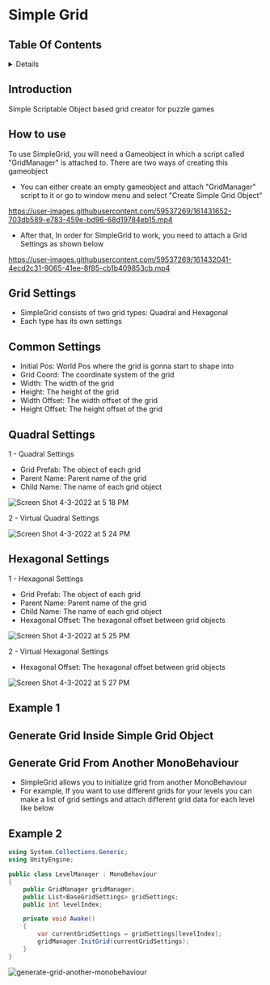 # Simple Grid

## Table Of Contents 
 
<details>
<summary>Details</summary>

  - [Introduction](#introduction)
  - [How To Use](#how-to-use)
  - [Grid Settings](#grid-settings)
  - [Common Settings](#common-settings)
  - [Quadral Settings](#quadral-settings)
  - [Hexagonal Settings](#hexagonal-settings)
  - [Example 1](#example-1)
  - [Example 2](#example-2)
    
</details>

## Introduction
Simple Scriptable Object based grid creator for puzzle games

    
## How to use
To use SimpleGrid, you will need a Gameobject in which a script called "GridManager" is attached to. There are two ways of creating this gameobject </br>
 
 - You can either create an empty gameobject and attach "GridManager" script to it or go to window menu and select "Create Simple Grid Object" </br>

https://user-images.githubusercontent.com/59537269/161431652-703db589-e783-459e-bd96-68d19784eb15.mp4

 - After that, In order for SimpleGrid to work, you need to attach a Grid Settings as shown below

https://user-images.githubusercontent.com/59537269/161432041-4ecd2c31-9065-41ee-8f85-cb1b409853cb.mp4


 

## Grid Settings
 - SimpleGrid consists of two grid types: Quadral and Hexagonal
 - Each type has its own settings

## Common Settings
 - Initial Pos: World Pos where the grid is gonna start to shape into
 - Grid Coord: The coordinate system of the grid
 - Width: The width of the grid
 - Height: The height of the grid
 - Width Offset: The width offset of the grid
 - Height Offset: The height offset of the grid
 
## Quadral Settings
1 - Quadral Settings
 - Grid Prefab: The object of each grid
 - Parent Name: Parent name of the grid
 - Child Name: The name of each grid object
 
![Screen Shot 4-3-2022 at 5 18 PM](https://user-images.githubusercontent.com/59537269/161432390-0a6b9ae5-adb9-4d03-b9ac-da0255f88113.png)

2 - Virtual Quadral Settings

![Screen Shot 4-3-2022 at 5 24 PM](https://user-images.githubusercontent.com/59537269/161432677-c7b0b337-129b-443c-82da-936cd0139a12.png)



## Hexagonal Settings
1 - Hexagonal Settings
 - Grid Prefab: The object of each grid
 - Parent Name: Parent name of the grid
 - Child Name: The name of each grid object
 - Hexagonal Offset: The hexagonal offset between grid objects
 
 ![Screen Shot 4-3-2022 at 5 25 PM](https://user-images.githubusercontent.com/59537269/161432737-60a4bddc-4ec4-4fdf-89d7-d4eb1af8d3c3.png)

2 - Virtual Hexagonal Settings
 - Hexagonal Offset: The hexagonal offset between grid objects

![Screen Shot 4-3-2022 at 5 27 PM](https://user-images.githubusercontent.com/59537269/161432832-9e40f30b-4cbd-4630-a787-60fce123936b.png)


## Example 1

## Generate Grid Inside Simple Grid Object




## Generate Grid From Another MonoBehaviour
 - SimpleGrid allows you to initialize grid from another MonoBehaviour
 - For example, If you want to use different grids for your levels you can make a list of grid settings and attach different grid data for each level like below

## Example 2
```csharp 
using System.Collections.Generic;
using UnityEngine;

public class LevelManager : MonoBehaviour
{
    public GridManager gridManager;
    public List<BaseGridSettings> gridSettings;
    public int levelIndex;

    private void Awake()
    {
        var currentGridSettings = gridSettings[levelIndex];
        gridManager.InitGrid(currentGridSettings);
    }
}
```

![generate-grid-another-monobehaviour](https://user-images.githubusercontent.com/59537269/161442425-8bea0a01-4bc1-4006-8fc9-978618a8122c.png)




